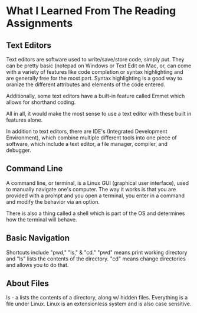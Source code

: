 # What I Learned From The Reading Assignments

## Text Editors
Text editors are software used to write/save/store code, simply put.  They can be pretty basic (notepad on Windows or Text Edit on Mac, or, can come with a variety
of features like code completion or syntax highlighting and are generally free for the most part.  Syntax highlighting is a good way to oranize the different attributes
and elements of the code entered.

Additionally, some text editors have a built-in feature called Emmet which allows for shorthand coding.

All in all, it would make the most sense to use a text editor with these built in features alone. 

In addition to text editors, there are IDE's (Integrated Development Environment), which combine multiple different tools into one piece of software, which 
include a text editor, a file manager, compiler, and debugger.


## Command Line
A command line, or terminal, is a Linux GUI (graphical user interface), used to manually navigate one's computer.  The way it works is that you are provided with a 
prompt and you open a terminal, you enter in a command and modify the behavior via an option.

There is also a thing called a shell which is part of the OS and determines how the terminal will behave.

## Basic Navigation
Shortcuts include "pwd," "ls," & "cd." 
"pwd" means print working directory and
"ls" lists the contents of the directory.
"cd" means change directories and allows you to do that.

## About Files
ls - a lists the contents of a directory, along w/ hidden files.  Everything is a file under Linux.  Linux is an extensionless system and is also case sensitive.
